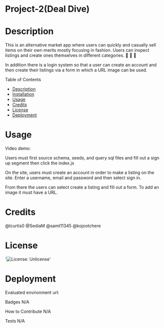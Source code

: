 # Project-2(Deal Dive)

# Description

This is an alternative market app where users can quickly and casually sell items on their own merits mostly focusing in fashion. Users can inspect listings and create ones themselves in different categories. 🧥 👖 🥾

In addition there is a login system so that a user can create an account and then create their listings via a form in which a URL image can be used.

Table of Contents
- [Description](#Decription)
- [Installation](#Installation)
- [Usage](#Usage)
- [Credits](#Credits)
- [License](#License)
- [Deployment](#Deployment)

# Usage

Video demo: 

Users must first source schema, seeds, and query sql files and fill out a sign up segment then click the index.js

On the site, users must create an account in order to make a listing on the site. Enter a username, email and password and then select sign in. 

From there the users can select create a listing and fill out a form. To add an image it must have a URL.

# Credits

@lcurtis0 @SediaM @samt11345 @kojootchere 

# License

'![License: Unlicense](https://img.shields.io/badge/license-Unlicense-blue.svg)'

# Deployment
Evaluated environment url:

Badges
N/A

How to Contribute
N/A

Tests
N/A
